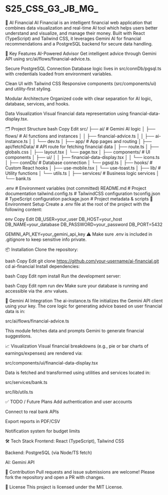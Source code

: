 # S25_CSS_G3_JB_MG_

💸 AI Financial
AI Financial is an intelligent financial web application that combines data visualization and real-time AI tool which helps users better understand and visualize, and manage their money. Built with React (TypeScript) and Tailwind CSS, it leverages Gemini AI for financial recommendations and a PostgreSQL backend for secure data handling.

🧠 Key Features
AI-Powered Advisor
Get intelligent advice through Gemini API using src/ai/flows/financial-advice.ts.

Secure PostgreSQL Connection
Database logic lives in src/connDb/pgsql.ts with credentials loaded from environment variables.

Clean UI with Tailwind CSS
Responsive components (src/components/ui) and utility-first styling.

Modular Architecture
Organized code with clear separation for AI logic, database, services, and hooks.

Data Visualization
Visual financial data representation using financial-data-display.tsx.

🗂️ Project Structure
bash
Copy
Edit
src/
├── ai/                  # Gemini AI logic
│   ├── flows/           # AI functions and instances
│   │   ├── financial-advice.ts
│   │   ├── ai-instance.ts
│   │   └── dev.ts
│
├── app/                 # App pages and routing
│   ├── api/fetchData/   # API route for fetching financial data
│   ├── route.ts
│   ├── globals.css
│   ├── layout.tsx
│   └── page.tsx
│
├── components/          # UI components
│   ├── ui/
│   │   ├── financial-data-display.tsx
│   │   └── icons.ts
│
├── connDb/              # Database connection
│   └── pgsql.ts
│
├── hooks/               # Custom React hooks
│   ├── use-mobile.tsx
│   └── use-toast.ts
│
├── lib/                 # Utility functions
│   └── utils.ts
│
├── services/            # Business logic services
│   └── bank.ts

.env                     # Environment variables (not committed)
README.md                # Project documentation
tailwind.config.ts       # TailwindCSS configuration
tsconfig.json            # TypeScript configuration
package.json             # Project metadata & scripts
🧪 Environment Setup
Create a .env file at the root of the project with the following content:

env
Copy
Edit
DB_USER=your_user
DB_HOST=your_host
DB_NAME=your_database
DB_PASSWORD=your_password
DB_PORT=5432

GEMINI_API_KEY=your_gemini_api_key
⚠️ Make sure .env is included in .gitignore to keep sensitive info private.

📦 Installation
Clone the repository:

bash
Copy
Edit
git clone https://github.com/your-username/ai-financial.git
cd ai-financial
Install dependencies:

bash
Copy
Edit
npm install
Run the development server:

bash
Copy
Edit
npm run dev
Make sure your database is running and accessible via the .env values.

🧠 Gemini AI Integration
The ai-instance.ts file initializes the Gemini API client using your key. The core logic for generating advice based on user financial data is in:

src/ai/flows/financial-advice.ts

This module fetches data and prompts Gemini to generate financial suggestions.

📈 Visualization
Visual financial breakdowns (e.g., pie or bar charts of earnings/expenses) are rendered via:

src/components/ui/financial-data-display.tsx

Data is fetched and transformed using utilities and services located in:

src/services/bank.ts

src/lib/utils.ts

✅ TODO / Future Plans
Add authentication and user accounts

Connect to real bank APIs

Export reports in PDF/CSV

Notification system for budget limits

🛠️ Tech Stack
Frontend: React (TypeScript), Tailwind CSS

Backend: PostgreSQL (via Node/TS fetch)

AI: Gemini API

🤝 Contribution
Pull requests and issue submissions are welcome! Please fork the repository and open a PR with changes.

📄 License
This project is licensed under the MIT License.
